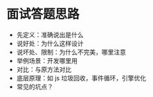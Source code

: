 # 面试答题思路

- 先定义：准确说出是什么
- 说好处：为什么这样设计
- 说坏处、限制：为什么不完美，哪里注意
- 举例场景：开发哪里用
- 对比：与原方法对比
- 底层原理：如 js 垃圾回收，事件循环，引擎优化
- 常见的坑点？
